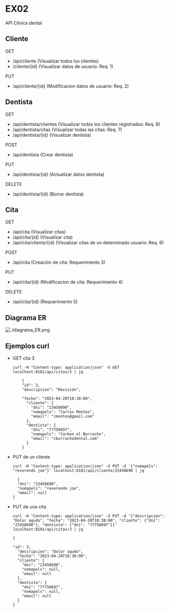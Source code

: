 # EX02
API Clinica dental

## Cliente
GET
  * /api/cliente (Visualizar todos los clientes)
  * /cliente/{id} (Visualizar datos de usuario: Req. 1)
  
PUT
  * /api/cliente/{id} (Modificacion datos de usuario: Req. 2)
  
  
## Dentista
GET
  * /api/dentista/clientes (Visualizar todos los clientes registrados: Req. 8)
  * /api/dentista/citas (Visualizar todas las citas: Req. 7)
  * /api/dentista/{id} (Visualizar dentista)
  
POST
  * /api/dentista (Crear dentista)
  
PUT
  * /api/dentista/{id} (Actualizar datos dentista)

DELETE
  * /api/dentista/{id} (Borrar dentista)
  
## Cita
GET
  * /api/cita (Visualizar citas)
  * /api/cita/{id} (Visualizar cita)
  * /api/cita/cliente/{id} (Visualizar citas de un determinado usuario: Req. 6)

POST
  * /api/cita (Creación de cita: Requerimiento 3)
  
PUT
  * /api/cita/{id} (Modificacion de cita: Requerimiento 4)

DELETE
  * /api/cita/{id} (Requerimiento 5)

## Diagrama ER

![./diagrama_ER.png](Diagrama_ER)

## Ejemplos curl

  * GET cita 3

        curl -H "Content-type: application/json" -X GET localhost:8181/api/citas/3 | jq
        	
        	{
        	"id": 3,
        	"descripcion": "Revisión",

            "fecha": "2023-04-20T10:30:00",
              "cliente": {
                "dni": "23458690",
                "nomapels": "Carlos Montes",
                "email": "cmontes@gmail.com"
              },
              "dentista": {
                "dni": "77758697",
                "nomapels": "Carbon el Borracho",
                "email": "cborrachodental.com"
              }
            }

  * PUT de un cliente

        curl -H "Content-type: application/json" -X PUT -d '{"nomapels": "reverendo joe"}' localhost:8181/api/cliente/23458690 | jq
          
          {
          "dni": "23458690",
          "nomapels": "reverendo joe",
          "email": null
        }

  * PUT de una cita
  
		curl -H "Content-type: application/json" -X PUT -d '{"descripcion": "Dolor agudo", "fecha": "2023-04-20T10:30:00", "cliente": {"dni": "23458690"}, "dentista": {"dni": "77758697"}}' localhost:8181/api/citas/3 | jq
		
		{

        "id": 3,
          "descripcion": "Dolor agudo",
          "fecha": "2023-04-20T10:30:00",
          "cliente": {
            "dni": "23458690",
            "nomapels": null,
            "email": null
          },
          "dentista": {
            "dni": "77758697",
            "nomapels": null,
            "email": null
          }
        }
